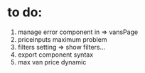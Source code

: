 # to do:
1. manage error component in => vansPage
2. priceinputs maximum problem
3. filters setting => show filters...
4. export component syntax
5. max van price dynamic